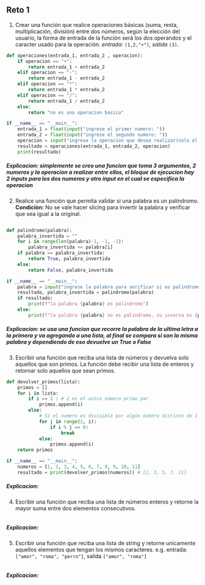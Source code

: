 ## Reto 1

1. Crear una función que realice operaciones básicas (suma, resta, multiplicación, división) entre dos números, según la elección del usuario, la forma de entrada de la función será los dos operandos y el caracter usado para la operación. *entrada:* `(1,2,"+")`, *salida* `(3)`.

```python
def operaciones(entrada_1, entrada_2 , operacion):
    if operacion == "+":
        return entrada_1 + entrada_2
    elif operacion == "-":
        return entrada_1 - entrada_2
    elif operacion == "*":
        return entrada_1 * entrada_2
    elif operacion == "/":
        return entrada_1 / entrada_2
    else:
        return "no es una operacion basica"

if __name__ == "__main__":
    entrada_1 = float(input("ingrese el primer numero: "))
    entrada_2 = float(input("ingrese el segundo numero: "))
    operacion = input("ingrese la operacion que desea realizar(solo el simbolo +, -, *, /): ")
    resultado = operaciones(entrada_1, entrada_2, operacion)
    print(resultado)
```
##### Explicacion: simplemente se creo una funcion que toma 3 argumentos, 2 numeros y la operacion a realizar entre ellos, el bloque de ejecucion hay 2 inputs para los dos numeros y otro input en el cual se especifica la operacion
  
2. Realice una función que permita validar si una palabra es un palíndromo. **Condición:** No se vale hacer slicing para invertir la palabra y verificar que sea igual a la original.

```python

def palindromo(palabra):
    palabra_invertida = ""
    for i in range(len(palabra)-1, -1, -1):
        palabra_invertida += palabra[i]
    if palabra == palabra_invertida:
        return True, palabra_invertida
    else:
        return False, palabra_invertida

if __name__ == "__main__":
    palabra = input("ingrese la palabra para verificar si es palindromo: ")
    resultado, palabra_invertida = palindromo(palabra)
    if resultado:
        print(f"la palabra {palabra} es palindromo")
    else:
        print(f"la palabra {palabra} no es palindromo, su inversa es {palabra_invertida}")
```
##### Explicacion: se usa una funcion que recorre la palabra de la ultima letra a la primera y va agregando a una lista, al final se compara si son la misma palabra y dependiendo de eso devuelve un True o False

3. Escribir una función que reciba una lista de números y devuelva solo aquellos que son primos. La función debe recibir una lista de enteros y retornar solo aquellos que sean primos.
```python
def devolver_primos(lista):
    primos = []
    for i in lista: 
        if i == 2 : # 2 es el unico número primo par
            primos.append(i)
        else:
            # Si el numero es divisible por algún número distinto de 1 y de sí mismo, no es primo
            for j in range(2, i): 
                if i % j == 0:
                    break
            else:
                primos.append(i)   
    return primos

if __name__ == "__main__":
    numeros = [1, 2, 3, 4, 5, 6, 7, 8, 9, 10, 11]
    resultado = print(devolver_primos(numeros)) # [2, 3, 5, 7, 11]
```
##### Explicacion:
4. Escribir una función que reciba una lista de números enteros y retorne la mayor suma entre dos elementos consecutivos.
```python


```
##### Explicacion:
5. Escribir una función que reciba una lista de string y retorne unicamente aquellos elementos que tengan los mismos caracteres. e.g. entrada: `["amor", "roma", "perro"]`, salida `["amor", "roma"]`
```python
```
##### Explicacion:

